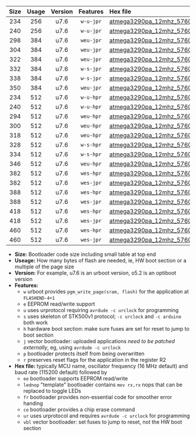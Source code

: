 |Size|Usage|Version|Features|Hex file|
|:-:|:-:|:-:|:-:|:--|
|234|256|u7.6|`w-u-jpr`|[atmega3290pa_12mhz_57600bps_ur_vbl.hex](https://raw.githubusercontent.com/stefanrueger/urboot/main/bootloaders/atmega3290pa/fcpu_12mhz/57600_bps/atmega3290pa_12mhz_57600bps_ur_vbl.hex)|
|240|256|u7.6|`w-u-jpr`|[atmega3290pa_12mhz_57600bps_lednop_ur_vbl.hex](https://raw.githubusercontent.com/stefanrueger/urboot/main/bootloaders/atmega3290pa/fcpu_12mhz/57600_bps/atmega3290pa_12mhz_57600bps_lednop_ur_vbl.hex)|
|298|384|u7.6|`weu-jpr`|[atmega3290pa_12mhz_57600bps_ee_ur_vbl.hex](https://raw.githubusercontent.com/stefanrueger/urboot/main/bootloaders/atmega3290pa/fcpu_12mhz/57600_bps/atmega3290pa_12mhz_57600bps_ee_ur_vbl.hex)|
|304|384|u7.6|`weu-jpr`|[atmega3290pa_12mhz_57600bps_ee_lednop_ur_vbl.hex](https://raw.githubusercontent.com/stefanrueger/urboot/main/bootloaders/atmega3290pa/fcpu_12mhz/57600_bps/atmega3290pa_12mhz_57600bps_ee_lednop_ur_vbl.hex)|
|322|384|u7.6|`weu-jpr`|[atmega3290pa_12mhz_57600bps_ee_lednop_fr_ur_vbl.hex](https://raw.githubusercontent.com/stefanrueger/urboot/main/bootloaders/atmega3290pa/fcpu_12mhz/57600_bps/atmega3290pa_12mhz_57600bps_ee_lednop_fr_ur_vbl.hex)|
|332|384|u7.6|`w-s-jpr`|[atmega3290pa_12mhz_57600bps_vbl.hex](https://raw.githubusercontent.com/stefanrueger/urboot/main/bootloaders/atmega3290pa/fcpu_12mhz/57600_bps/atmega3290pa_12mhz_57600bps_vbl.hex)|
|338|384|u7.6|`w-s-jpr`|[atmega3290pa_12mhz_57600bps_lednop_vbl.hex](https://raw.githubusercontent.com/stefanrueger/urboot/main/bootloaders/atmega3290pa/fcpu_12mhz/57600_bps/atmega3290pa_12mhz_57600bps_lednop_vbl.hex)|
|350|384|u7.6|`weu-jpr`|[atmega3290pa_12mhz_57600bps_ee_lednop_fr_ce_ur_vbl.hex](https://raw.githubusercontent.com/stefanrueger/urboot/main/bootloaders/atmega3290pa/fcpu_12mhz/57600_bps/atmega3290pa_12mhz_57600bps_ee_lednop_fr_ce_ur_vbl.hex)|
|234|512|u7.6|`w-u-hpr`|[atmega3290pa_12mhz_57600bps_ur.hex](https://raw.githubusercontent.com/stefanrueger/urboot/main/bootloaders/atmega3290pa/fcpu_12mhz/57600_bps/atmega3290pa_12mhz_57600bps_ur.hex)|
|240|512|u7.6|`w-u-hpr`|[atmega3290pa_12mhz_57600bps_lednop_ur.hex](https://raw.githubusercontent.com/stefanrueger/urboot/main/bootloaders/atmega3290pa/fcpu_12mhz/57600_bps/atmega3290pa_12mhz_57600bps_lednop_ur.hex)|
|294|512|u7.6|`weu-hpr`|[atmega3290pa_12mhz_57600bps_ee_ur.hex](https://raw.githubusercontent.com/stefanrueger/urboot/main/bootloaders/atmega3290pa/fcpu_12mhz/57600_bps/atmega3290pa_12mhz_57600bps_ee_ur.hex)|
|300|512|u7.6|`weu-hpr`|[atmega3290pa_12mhz_57600bps_ee_lednop_ur.hex](https://raw.githubusercontent.com/stefanrueger/urboot/main/bootloaders/atmega3290pa/fcpu_12mhz/57600_bps/atmega3290pa_12mhz_57600bps_ee_lednop_ur.hex)|
|318|512|u7.6|`weu-hpr`|[atmega3290pa_12mhz_57600bps_ee_lednop_fr_ur.hex](https://raw.githubusercontent.com/stefanrueger/urboot/main/bootloaders/atmega3290pa/fcpu_12mhz/57600_bps/atmega3290pa_12mhz_57600bps_ee_lednop_fr_ur.hex)|
|328|512|u7.6|`w-s-hpr`|[atmega3290pa_12mhz_57600bps.hex](https://raw.githubusercontent.com/stefanrueger/urboot/main/bootloaders/atmega3290pa/fcpu_12mhz/57600_bps/atmega3290pa_12mhz_57600bps.hex)|
|334|512|u7.6|`w-s-hpr`|[atmega3290pa_12mhz_57600bps_lednop.hex](https://raw.githubusercontent.com/stefanrueger/urboot/main/bootloaders/atmega3290pa/fcpu_12mhz/57600_bps/atmega3290pa_12mhz_57600bps_lednop.hex)|
|346|512|u7.6|`weu-hpr`|[atmega3290pa_12mhz_57600bps_ee_lednop_fr_ce_ur.hex](https://raw.githubusercontent.com/stefanrueger/urboot/main/bootloaders/atmega3290pa/fcpu_12mhz/57600_bps/atmega3290pa_12mhz_57600bps_ee_lednop_fr_ce_ur.hex)|
|382|512|u7.6|`wes-hpr`|[atmega3290pa_12mhz_57600bps_ee.hex](https://raw.githubusercontent.com/stefanrueger/urboot/main/bootloaders/atmega3290pa/fcpu_12mhz/57600_bps/atmega3290pa_12mhz_57600bps_ee.hex)|
|382|512|u7.6|`wes-jpr`|[atmega3290pa_12mhz_57600bps_ee_vbl.hex](https://raw.githubusercontent.com/stefanrueger/urboot/main/bootloaders/atmega3290pa/fcpu_12mhz/57600_bps/atmega3290pa_12mhz_57600bps_ee_vbl.hex)|
|388|512|u7.6|`wes-hpr`|[atmega3290pa_12mhz_57600bps_ee_lednop.hex](https://raw.githubusercontent.com/stefanrueger/urboot/main/bootloaders/atmega3290pa/fcpu_12mhz/57600_bps/atmega3290pa_12mhz_57600bps_ee_lednop.hex)|
|388|512|u7.6|`wes-jpr`|[atmega3290pa_12mhz_57600bps_ee_lednop_vbl.hex](https://raw.githubusercontent.com/stefanrueger/urboot/main/bootloaders/atmega3290pa/fcpu_12mhz/57600_bps/atmega3290pa_12mhz_57600bps_ee_lednop_vbl.hex)|
|418|512|u7.6|`wes-hpr`|[atmega3290pa_12mhz_57600bps_ee_lednop_fr.hex](https://raw.githubusercontent.com/stefanrueger/urboot/main/bootloaders/atmega3290pa/fcpu_12mhz/57600_bps/atmega3290pa_12mhz_57600bps_ee_lednop_fr.hex)|
|418|512|u7.6|`wes-jpr`|[atmega3290pa_12mhz_57600bps_ee_lednop_fr_vbl.hex](https://raw.githubusercontent.com/stefanrueger/urboot/main/bootloaders/atmega3290pa/fcpu_12mhz/57600_bps/atmega3290pa_12mhz_57600bps_ee_lednop_fr_vbl.hex)|
|460|512|u7.6|`wes-hpr`|[atmega3290pa_12mhz_57600bps_ee_lednop_fr_ce.hex](https://raw.githubusercontent.com/stefanrueger/urboot/main/bootloaders/atmega3290pa/fcpu_12mhz/57600_bps/atmega3290pa_12mhz_57600bps_ee_lednop_fr_ce.hex)|
|460|512|u7.6|`wes-jpr`|[atmega3290pa_12mhz_57600bps_ee_lednop_fr_ce_vbl.hex](https://raw.githubusercontent.com/stefanrueger/urboot/main/bootloaders/atmega3290pa/fcpu_12mhz/57600_bps/atmega3290pa_12mhz_57600bps_ee_lednop_fr_ce_vbl.hex)|

- **Size:** Bootloader code size including small table at top end
- **Useage:** How many bytes of flash are needed, ie, HW boot section or a multiple of the page size
- **Version:** For example, u7.6 is an urboot version, o5.2 is an optiboot version
- **Features:**
  + `w` urboot provides `pgm_write_page(sram, flash)` for the application at `FLASHEND-4+1`
  + `e` EEPROM read/write support
  + `u` uses urprotocol requiring `avrdude -c urclock` for programming
  + `s` uses skeleton of STK500v1 protocol; `-c urclock` and `-c arduino` both work
  + `h` hardware boot section: make sure fuses are set for reset to jump to boot section
  + `j` vector bootloader: uploaded applications *need to be patched externally*, eg, using `avrdude -c urclock`
  + `p` bootloader protects itself from being overwritten
  + `r` preserves reset flags for the application in the register R2
- **Hex file:** typically MCU name, oscillator frequency (16 MHz default) and baud rate (115200 default) followed by
  + `ee` bootloader supports EEPROM read/write
  + `lednop` "template" bootloader contains `mov rx,rx` nops that can be replaced to toggle LEDs
  + `fr` bootloader provides non-essential code for smoother error handing
  + `ce` bootloader provides a chip erase command
  + `ur` uses urprotocol and requires `avrdude -c urclock` for programming
  + `vbl` vector bootloader: set fuses to jump to reset, not the HW boot section

